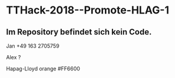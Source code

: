 # TTHack-2018--Promote-HLAG-1

## Im Repository befindet sich kein Code.

Jan +49 163 2705759

Alex ?


Hapag-Lloyd orange #FF6600



